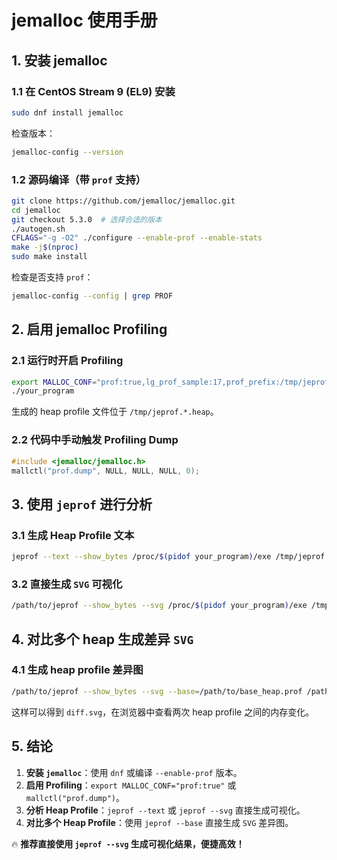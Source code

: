# jemalloc 使用手册

## 1. 安装 jemalloc

### 1.1 在 CentOS Stream 9 (EL9) 安装
```sh
sudo dnf install jemalloc
```
检查版本：
```sh
jemalloc-config --version
```

### 1.2 源码编译（带 `prof` 支持）
```sh
git clone https://github.com/jemalloc/jemalloc.git
cd jemalloc
git checkout 5.3.0  # 选择合适的版本
./autogen.sh
CFLAGS="-g -O2" ./configure --enable-prof --enable-stats
make -j$(nproc)
sudo make install
```
检查是否支持 `prof`：
```sh
jemalloc-config --config | grep PROF
```

## 2. 启用 jemalloc Profiling

### 2.1 运行时开启 Profiling
```sh
export MALLOC_CONF="prof:true,lg_prof_sample:17,prof_prefix:/tmp/jeprof"
./your_program
```
生成的 heap profile 文件位于 `/tmp/jeprof.*.heap`。

### 2.2 代码中手动触发 Profiling Dump
```cpp
#include <jemalloc/jemalloc.h>
mallctl("prof.dump", NULL, NULL, NULL, 0);
```

## 3. 使用 `jeprof` 进行分析

### 3.1 生成 Heap Profile 文本
```sh
jeprof --text --show_bytes /proc/$(pidof your_program)/exe /tmp/jeprof.12345.0.f.heap > heap.txt
```

### 3.2 直接生成 `SVG` 可视化
```sh
/path/to/jeprof --show_bytes --svg /proc/$(pidof your_program)/exe /tmp/jeprof.12345.0.f.heap > heap.svg
```

## 4. 对比多个 heap 生成差异 `SVG`

### 4.1 生成 heap profile 差异图
```sh
/path/to/jeprof --show_bytes --svg --base=/path/to/base_heap.prof /path/to/binary /path/to/target_heap.prof > diff.svg
```

这样可以得到 `diff.svg`，在浏览器中查看两次 heap profile 之间的内存变化。

## 5. 结论
1. **安装 `jemalloc`**：使用 `dnf` 或编译 `--enable-prof` 版本。
2. **启用 Profiling**：`export MALLOC_CONF="prof:true"` 或 `mallctl("prof.dump")`。
3. **分析 Heap Profile**：`jeprof --text` 或 `jeprof --svg` 直接生成可视化。
4. **对比多个 Heap Profile**：使用 `jeprof --base` 直接生成 `SVG` 差异图。

🔥 **推荐直接使用 `jeprof --svg` 生成可视化结果，便捷高效！**

